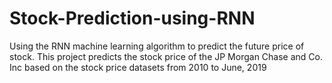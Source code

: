 # Stock-Prediction-using-RNN
Using the RNN machine learning algorithm to predict the future price of stock. This project predicts the stock price of the JP Morgan Chase and Co. Inc based on the stock price datasets from 2010 to June, 2019
